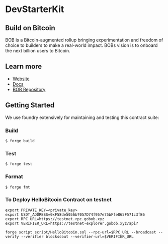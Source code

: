 # DevStarterKit

## Build on Bitcoin

BOB is a Bitcoin-augmented rollup bringing experimentation and freedom of choice to builders to make a real-world impact. BOBs vision is to onboard the next billion users to Bitcoin.

## Learn more

- [Website](https://www.gobob.xyz/)
- [Docs](https://docs.gobob.xyz/)
- [BOB Repository](https://github.com/bob-collective/bob)

## Getting Started

We use foundry extensively for maintaining and testing this contract suite:

### Build

```shell
$ forge build
```

### Test

```shell
$ forge test
```

### Format

```shell
$ forge fmt
```

### To Deploy HelloBitcoin Contract on testnet

```shell
export PRIVATE_KEY=<private_key>
export USDT_ADDRESS=0xF58de5056b7057D74f957e75bFfe865F571c3fB6
export RPC_URL=https://testnet.rpc.gobob.xyz
export VERIFIER_URL=https://testnet-explorer.gobob.xyz/api?

forge script script/HelloBitcoin.sol --rpc-url=$RPC_URL --broadcast --verify --verifier blockscout --verifier-url=$VERIFIER_URL
```